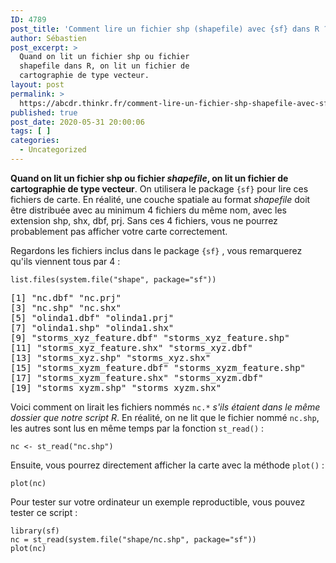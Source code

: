 ```yaml
---
ID: 4789
post_title: 'Comment lire un fichier shp (shapefile) avec {sf} dans R ?'
author: Sébastien
post_excerpt: >
  Quand on lit un fichier shp ou fichier
  shapefile dans R, on lit un fichier de
  cartographie de type vecteur.
layout: post
permalink: >
  https://abcdr.thinkr.fr/comment-lire-un-fichier-shp-shapefile-avec-sf-dans-r/
published: true
post_date: 2020-05-31 20:00:06
tags: [ ]
categories:
  - Uncategorized
---
```

<!-- wp:tadv/classic-paragraph -->
<p><strong>Quand on lit un fichier shp ou fichier <em>shapefile</em>, on lit un fichier de cartographie de type vecteur</strong>. On utilisera le package <code>{sf}</code> pour lire ces fichiers de carte. En réalité, une couche spatiale au format <em>shapefile</em> doit être distribuée avec au minimum 4 fichiers du même nom, avec les extension shp, shx, dbf, prj. Sans ces 4 fichiers, vous ne pourrez probablement pas afficher votre carte correctement.</p>
<p>Regardons les fichiers inclus dans le package <code>{sf}</code> , vous remarquerez qu'ils viennent tous par 4 :</p>
<pre lang="r"><code>list.files(system.file("shape", package="sf"))</code></pre>
<pre>[1] "nc.dbf" "nc.prj" <br />[3] "nc.shp" "nc.shx" <br />[5] "olinda1.dbf" "olinda1.prj" <br />[7] "olinda1.shp" "olinda1.shx" <br />[9] "storms_xyz_feature.dbf" "storms_xyz_feature.shp" <br />[11] "storms_xyz_feature.shx" "storms_xyz.dbf" <br />[13] "storms_xyz.shp" "storms_xyz.shx" <br />[15] "storms_xyzm_feature.dbf" "storms_xyzm_feature.shp"<br />[17] "storms_xyzm_feature.shx" "storms_xyzm.dbf" <br />[19] "storms_xyzm.shp" "storms_xyzm.shx"</pre>
<p>Voici comment on lirait les fichiers nommés <code>nc.*</code> <em>s'ils étaient dans le même dossier que notre script R</em>. En réalité, on ne lit que le fichier nommé <code>nc.shp</code>, les autres sont lus en même temps par la fonction <code>st_read()</code> :</p>
<pre lang="r"><code>nc &lt;- st_read("nc.shp")</code></pre>
<p>Ensuite, vous pourrez directement afficher la carte avec la méthode <code>plot()</code> :</p>
<pre lang="r"><code>plot(nc)</code></pre>
<p>Pour tester sur votre ordinateur un exemple reproductible, vous pouvez tester ce script :</p>
<pre lang="r"><code>library(sf)
nc = st_read(system.file("shape/nc.shp", package="sf"))
plot(nc)</code></pre>
<!-- /wp:tadv/classic-paragraph -->

<!-- wp:image {"id":4790,"sizeSlug":"large"} -->
<figure class="wp-block-image size-large"><img src="https://abcdr.thinkr.fr/wp-content/uploads/2020/05/Rplot.png" alt="" class="wp-image-4790"/></figure>
<!-- /wp:image -->